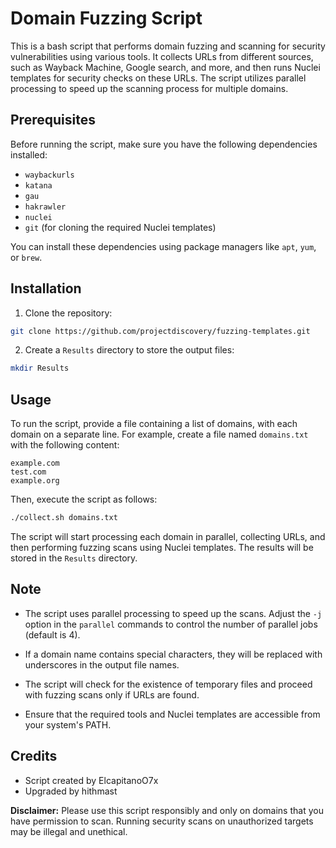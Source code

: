 # Domain Fuzzing Script

This is a bash script that performs domain fuzzing and scanning for security vulnerabilities using various tools. It collects URLs from different sources, such as Wayback Machine, Google search, and more, and then runs Nuclei templates for security checks on these URLs. The script utilizes parallel processing to speed up the scanning process for multiple domains.

## Prerequisites

Before running the script, make sure you have the following dependencies installed:

- `waybackurls`
- `katana`
- `gau`
- `hakrawler`
- `nuclei`
- `git` (for cloning the required Nuclei templates)

You can install these dependencies using package managers like `apt`, `yum`, or `brew`.

## Installation

1. Clone the repository:

```bash
git clone https://github.com/projectdiscovery/fuzzing-templates.git
```

2. Create a `Results` directory to store the output files:

```bash
mkdir Results
```

## Usage

To run the script, provide a file containing a list of domains, with each domain on a separate line. For example, create a file named `domains.txt` with the following content:

```
example.com
test.com
example.org
```

Then, execute the script as follows:

```bash
./collect.sh domains.txt
```

The script will start processing each domain in parallel, collecting URLs, and then performing fuzzing scans using Nuclei templates. The results will be stored in the `Results` directory.

## Note

- The script uses parallel processing to speed up the scans. Adjust the `-j` option in the `parallel` commands to control the number of parallel jobs (default is 4).

- If a domain name contains special characters, they will be replaced with underscores in the output file names.

- The script will check for the existence of temporary files and proceed with fuzzing scans only if URLs are found.

- Ensure that the required tools and Nuclei templates are accessible from your system's PATH.

## Credits

- Script created by ElcapitanoO7x
- Upgraded by hithmast

**Disclaimer:** Please use this script responsibly and only on domains that you have permission to scan. Running security scans on unauthorized targets may be illegal and unethical.
